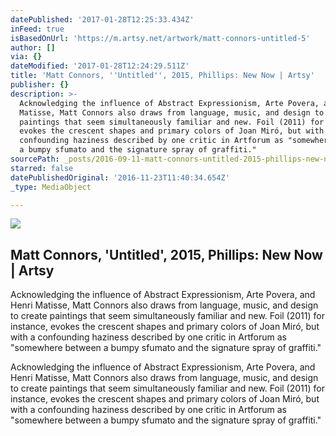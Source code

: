 ```yaml
---
datePublished: '2017-01-28T12:25:33.434Z'
inFeed: true
isBasedOnUrl: 'https://m.artsy.net/artwork/matt-connors-untitled-5'
author: []
via: {}
dateModified: '2017-01-28T12:24:29.511Z'
title: 'Matt Connors, ''Untitled'', 2015, Phillips: New Now | Artsy'
publisher: {}
description: >-
  Acknowledging the influence of Abstract Expressionism, Arte Povera, and Henri
  Matisse, Matt Connors also draws from language, music, and design to create
  paintings that seem simultaneously familiar and new. Foil (2011) for instance,
  evokes the crescent shapes and primary colors of Joan Miró, but with a
  confounding haziness described by one critic in Artforum as "somewhere between
  a bumpy sfumato and the signature spray of graffiti."
sourcePath: _posts/2016-09-11-matt-connors-untitled-2015-phillips-new-now-or-artsy.md
starred: false
datePublishedOriginal: '2016-11-23T11:40:34.654Z'
_type: MediaObject

---
```

<article style=""><img src="https://imgflo.herokuapp.com/graph/2b2431f8e7ba7b0/3c2a7f9fc21c55bd159e2b3822b6f071/noop.jpg?input=https%3A%2F%2Fd32dm0rphc51dk.cloudfront.net%2Fb-yJgCZTy9rWJXPCTxx4BA%2Flarge.jpg" /><h1>Matt Connors, 'Untitled', 2015, Phillips: New Now | Artsy</h1><p>Acknowledging the influence of Abstract Expressionism, Arte Povera, and Henri Matisse, Matt Connors also draws from language, music, and design to create paintings that seem simultaneously familiar and new. Foil (2011) for instance, evokes the crescent shapes and primary colors of Joan Miró, but with a confounding haziness described by one critic in Artforum as "somewhere between a bumpy sfumato and the signature spray of graffiti."</p></article>

Acknowledging the influence of Abstract Expressionism, Arte Povera, and Henri Matisse, Matt Connors also draws from language, music, and design to create paintings that seem simultaneously familiar and new. Foil (2011) for instance, evokes the crescent shapes and primary colors of Joan Miró, but with a confounding haziness described by one critic in Artforum as "somewhere between a bumpy sfumato and the signature spray of graffiti."